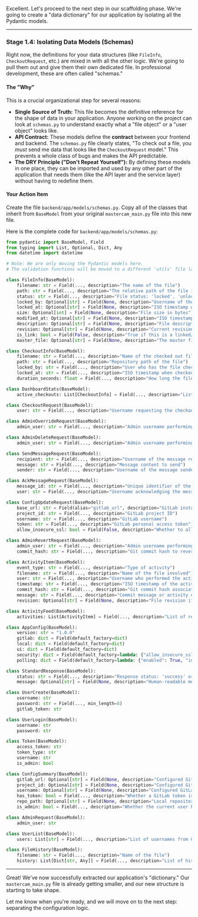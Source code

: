 Excellent. Let's proceed to the next step in our scaffolding phase. We're going to create a "data dictionary" for our application by isolating all the Pydantic models.

---

### Stage 1.4: Isolating Data Models (Schemas)

Right now, the definitions for your data structures (like `FileInfo`, `CheckoutRequest`, etc.) are mixed in with all the other logic. We're going to pull them out and give them their own dedicated file. In professional development, these are often called "schemas."

#### The "Why"

This is a crucial organizational step for several reasons:

- **Single Source of Truth:** This file becomes the definitive reference for the shape of data in your application. Anyone working on the project can look at `schemas.py` to understand exactly what a "file object" or a "user object" looks like.
- **API Contract:** These models define the **contract** between your frontend and backend. The `schemas.py` file clearly states, "To check out a file, you _must_ send me data that looks like the `CheckoutRequest` model." This prevents a whole class of bugs and makes the API predictable.
- **The DRY Principle ("Don't Repeat Yourself"):** By defining these models in one place, they can be imported and used by any other part of the application that needs them (like the API layer and the service layer) without having to redefine them.

#### Your Action Item

Create the file `backend/app/models/schemas.py`. Copy all of the classes that inherit from `BaseModel` from your original `mastercam_main.py` file into this new file.

Here is the complete code for `backend/app/models/schemas.py`:

```python
from pydantic import BaseModel, Field
from typing import List, Optional, Dict, Any
from datetime import datetime

# Note: We are only moving the Pydantic models here.
# The validation functions will be moved to a different 'utils' file later.

class FileInfo(BaseModel):
    filename: str = Field(..., description="The name of the file")
    path: str = Field(..., description="The relative path of the file in the repository")
    status: str = Field(..., description="File status: 'locked', 'unlocked', or 'checked_out_by_user'")
    locked_by: Optional[str] = Field(None, description="Username of the user who has the file locked")
    locked_at: Optional[str] = Field(None, description="ISO timestamp when the file was locked")
    size: Optional[int] = Field(None, description="File size in bytes")
    modified_at: Optional[str] = Field(None, description="ISO timestamp of last modification")
    description: Optional[str] = Field(None, description="File description from metadata")
    revision: Optional[str] = Field(None, description="Current revision number (e.g., '1.5')")
    is_link: bool = Field(False, description="True if this is a linked/virtual file")
    master_file: Optional[str] = Field(None, description="The master file this link points to")

class CheckoutInfo(BaseModel):
    filename: str = Field(..., description="Name of the checked out file")
    path: str = Field(..., description="Repository path of the file")
    locked_by: str = Field(..., description="User who has the file checked out")
    locked_at: str = Field(..., description="ISO timestamp when checkout occurred")
    duration_seconds: float = Field(..., description="How long the file has been checked out in seconds")

class DashboardStats(BaseModel):
    active_checkouts: List[CheckoutInfo] = Field(..., description="List of currently checked out files")

class CheckoutRequest(BaseModel):
    user: str = Field(..., description="Username requesting the checkout")

class AdminOverrideRequest(BaseModel):
    admin_user: str = Field(..., description="Admin username performing the override")

class AdminDeleteRequest(BaseModel):
    admin_user: str = Field(..., description="Admin username performing the deletion")

class SendMessageRequest(BaseModel):
    recipient: str = Field(..., description="Username of the message recipient")
    message: str = Field(..., description="Message content to send")
    sender: str = Field(..., description="Username of the message sender")

class AckMessageRequest(BaseModel):
    message_id: str = Field(..., description="Unique identifier of the message to acknowledge")
    user: str = Field(..., description="Username acknowledging the message")

class ConfigUpdateRequest(BaseModel):
    base_url: str = Field(alias="gitlab_url", description="GitLab instance URL (e.g., https://gitlab.example.com)")
    project_id: str = Field(..., description="GitLab project ID")
    username: str = Field(..., description="GitLab username")
    token: str = Field(..., description="GitLab personal access token")
    allow_insecure_ssl: bool = Field(False, description="Whether to allow insecure SSL connections")

class AdminRevertRequest(BaseModel):
    admin_user: str = Field(..., description="Admin username performing the revert")
    commit_hash: str = Field(..., description="Git commit hash to revert")

class ActivityItem(BaseModel):
    event_type: str = Field(..., description="Type of activity")
    filename: str = Field(..., description="Name of the file involved")
    user: str = Field(..., description="Username who performed the action")
    timestamp: str = Field(..., description="ISO timestamp of the activity")
    commit_hash: str = Field(..., description="Git commit hash associated with the activity")
    message: str = Field(..., description="Commit message or activity description")
    revision: Optional[str] = Field(None, description="File revision if applicable")

class ActivityFeed(BaseModel):
    activities: List[ActivityItem] = Field(..., description="List of recent activities")

class AppConfig(BaseModel):
    version: str = "1.0.0"
    gitlab: dict = Field(default_factory=dict)
    local: dict = Field(default_factory=dict)
    ui: dict = Field(default_factory=dict)
    security: dict = Field(default_factory=lambda: {"allow_insecure_ssl": False})
    polling: dict = Field(default_factory=lambda: {"enabled": True, "interval_seconds": 15, "check_on_activity": True})

class StandardResponse(BaseModel):
    status: str = Field(..., description="Response status: 'success' or 'error'")
    message: Optional[str] = Field(None, description="Human-readable message")

class UserCreate(BaseModel):
    username: str
    password: str = Field(..., min_length=8)
    gitlab_token: str

class UserLogin(BaseModel):
    username: str
    password: str

class Token(BaseModel):
    access_token: str
    token_type: str
    username: str
    is_admin: bool

class ConfigSummary(BaseModel):
    gitlab_url: Optional[str] = Field(None, description="Configured GitLab URL")
    project_id: Optional[str] = Field(None, description="Configured GitLab project ID")
    username: Optional[str] = Field(None, description="Configured GitLab username")
    has_token: bool = Field(..., description="Whether a GitLab token is configured")
    repo_path: Optional[str] = Field(None, description="Local repository path")
    is_admin: bool = Field(..., description="Whether the current user has admin privileges")

class AdminRequest(BaseModel):
    admin_user: str

class UserList(BaseModel):
    users: List[str] = Field(..., description="List of usernames from Git history")

class FileHistory(BaseModel):
    filename: str = Field(..., description="Name of the file")
    history: List[Dict[str, Any]] = Field(..., description="List of historical commits for this file")
```

---

Great\! We've now successfully extracted our application's "dictionary." Our `mastercam_main.py` file is already getting smaller, and our new structure is starting to take shape.

Let me know when you're ready, and we will move on to the next step: separating the configuration logic.

